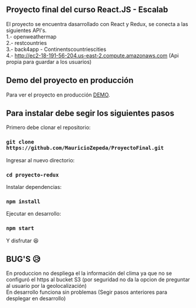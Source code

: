 ## Proyecto final del curso React.JS - Escalab

El proyecto se encuentra dasarrollado con React y Redux, se conecta a las siguientes API's.<br/>
1.- openweathermap <br/>
2.- restcountries <br/>
3.- back4app - Continentscountriescities <br/>
4.- http://ec2-18-191-56-204.us-east-2.compute.amazonaws.com (Api propia para guardar a los usuarios) 


## Demo del proyecto en producción

Para ver el proyecto en producción [DEMO](http://proyecto-redux.s3-website-sa-east-1.amazonaws.com/).


## Para instalar debe segir los siguientes pasos

Primero debe clonar el repositorio:
### `git clone https://github.com/MauricioZepeda/ProyectoFinal.git` 

Ingresar al nuevo directorio:
### `cd proyecto-redux` 

Instalar dependencias:
### `npm install` 

Ejecutar en desarrollo:
### `npm start` 
 
Y disfrutar :satisfied:


## BUG'S :disappointed_relieved:
En produccion no despliega el la información del clima ya que no se configuró el https al bucket S3 (por seguridad no da la opcion de preguntar al usuario por la geolocalización) <br/>
En desarrollo funciona sin problemas (Segir pasos anteriores para desplegar en desarrollo)
